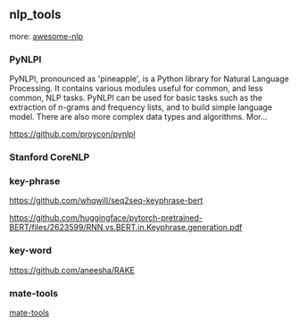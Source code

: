 ## nlp_tools

more: [awesome-nlp](https://github.com/keon/awesome-nlp#user-content-python)

### PyNLPI

PyNLPl, pronounced as 'pineapple', is a Python library for Natural Language Processing. It contains various modules useful for common, and less common, NLP tasks. PyNLPl can be used for basic tasks such as the extraction of n-grams and frequency lists, and to build simple language model. There are also more complex data types and algorithms. Mor… 

<https://github.com/proycon/pynlpl>



### Stanford CoreNLP



### key-phrase

https://github.com/whqwill/seq2seq-keyphrase-bert

<https://github.com/huggingface/pytorch-pretrained-BERT/files/2623599/RNN.vs.BERT.in.Keyphrase.generation.pdf>

### key-word

https://github.com/aneesha/RAKE



### mate-tools

[mate-tools](https://github.com/bifeng/nlp_tools/raw/master/SRL_mate_tools.md)


